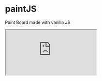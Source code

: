 # paintJS
Paint Board made with vanilla JS
<iframe src="https://youngkim90.github.io/paintJS/index.html" title="미니 그림판"></iframe>
